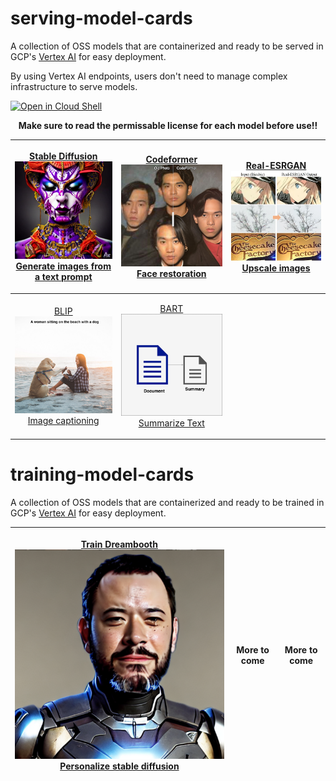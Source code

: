 # serving-model-cards

A collection of OSS models that are containerized and ready to be served in GCP's [Vertex AI](https://cloud.google.com/vertex-ai) for easy deployment. 

By using Vertex AI endpoints, users don't need to manage complex infrastructure to serve models.
<br/>

[![Open in Cloud Shell](https://gstatic.com/cloudssh/images/open-btn.svg)](https://shell.cloud.google.com/cloudshell/editor?cloudshell_git_repo=https://github.com/entrpn/serving-model-cards&cloudshell_tutorial=tutorial.md)

<center><b>Make sure to read the permissable license for each model before use!!</b></center>

| <a href="./stable-diffusion"><p><center>Stable Diffusion<img src="./images/sd.png"></img><br>Generate images from a text prompt</br></center></p></a>| <a href="./codeformer"><p><center>Codeformer<img src="./images/cf.jpeg"></img><br>Face restoration</br></center></p></a>  |<a href="./real-esrgan"><p><center>Real-ESRGAN<img src="./images/real_esrgan.jpeg"></img><br>Upscale images</br></center></p></a>
| ---- | ---- | ---- |
<a href="./blip"><p><center>BLIP<img src="./images/blip.jpeg"></img><br>Image captioning</br></center></p></a> | <a href="./bart"><p><center>BART<img src="./images/summarization.png"></img><br>Summarize Text</br></center></p></a>

# training-model-cards

A collection of OSS models that are containerized and ready to be trained in GCP's [Vertex AI](https://cloud.google.com/vertex-ai) for easy deployment.

| <a href="./training-dreambooth"><p><center>Train Dreambooth<img src="./images/dreambooth.png"></img><br>Personalize stable diffusion</br></center></p></a> | More to come | More to come
|-|-|-|